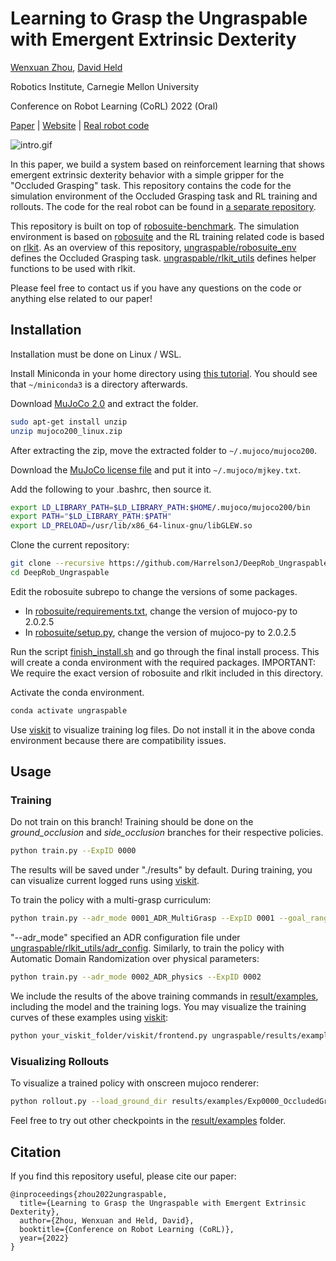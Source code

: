 # Learning to Grasp the Ungraspable with Emergent Extrinsic Dexterity

[//]: # (<div align="center">)

[//]: # (<font size=7>**Learning to Grasp the Ungraspable with Emergent Extrinsic Dexterity**</font>)

[Wenxuan Zhou](https://wenxuan-zhou.github.io/), [David Held](https://davheld.github.io/)

Robotics Institute, Carnegie Mellon University

Conference on Robot Learning (CoRL) 2022 (Oral)

[Paper](https://arxiv.org/abs/2211.01500)
| [Website](https://sites.google.com/view/grasp-ungraspable)
| [Real robot code](https://github.com/Wenxuan-Zhou/frankapy_env)

![intro.gif](imgs/intro.gif)

[//]: # (</div>)

In this paper, we build a system based on reinforcement learning that shows 
emergent extrinsic dexterity behavior with a simple gripper 
for the "Occluded Grasping" task. This repository contains the code for the
simulation environment of the Occluded Grasping task and RL
training and rollouts. The code for the real robot can be found in 
[a separate repository](https://github.com/Wenxuan-Zhou/frankapy_env).

This repository is built on top of [robosuite-benchmark](https://github.com/ARISE-Initiative/robosuite-benchmark). The simulation environment is based on [robosuite](https://robosuite.ai/) and the RL training related code 
is based on [rlkit](https://github.com/rail-berkeley/rlkit). As an overview of this repository, [ungraspable/robosuite_env](ungraspable%2Frobosuite_env)
defines the Occluded Grasping task. [ungraspable/rlkit_utils](ungraspable/rlkit_utils) defines helper functions to be used with rlkit.

Please feel free to contact us if you have any questions on the code or anything else related to our paper!

## Installation

Installation must be done on Linux / WSL.

Install Miniconda in your home directory using [this tutorial](https://dev.to/sfpear/miniconda-in-wsl-3642). You should see that `~/miniconda3` is a directory afterwards.

Download [MuJoCo 2.0](https://www.roboti.us/download/mujoco200_linux.zip) and extract the folder.

```bash
sudo apt-get install unzip
unzip mujoco200_linux.zip
```

After extracting the zip, move the extracted folder to `~/.mujoco/mujoco200`.

Download the [MuJoCo license file](https://www.roboti.us/file/mjkey.txt) and put it into `~/.mujoco/mjkey.txt`.

Add the following to your .bashrc, then source it.

```bash
export LD_LIBRARY_PATH=$LD_LIBRARY_PATH:$HOME/.mujoco/mujoco200/bin
export PATH="$LD_LIBRARY_PATH:$PATH"
export LD_PRELOAD=/usr/lib/x86_64-linux-gnu/libGLEW.so
```

Clone the current repository:
```bash
git clone --recursive https://github.com/HarrelsonJ/DeepRob_Ungraspable.git
cd DeepRob_Ungraspable
```

Edit the robosuite subrepo to change the versions of some packages.

* In [robosuite/requirements.txt](robosuite/requirements.txt), change the version of mujoco-py to 2.0.2.5
* In [robosuite/setup.py](robosuite/setup.py), change the version of mujoco-py to 2.0.2.5

Run the script [finish_install.sh](finish_install.sh) and go through the final install process. This will create a conda environment with the required packages. IMPORTANT: We require the exact version of robosuite and rlkit included in this directory.

Activate the conda environment.

```bash
conda activate ungraspable
```

Use [viskit](https://github.com/vitchyr/viskit) to visualize training log files. Do not install it in the above conda environment because there are compatibility issues.

## Usage
### Training

Do not train on this branch! Training should be done on the *ground_occlusion* and *side_occlusion* branches for their respective policies.

```bash
python train.py --ExpID 0000
```
The results will be saved under "./results" by default. During training, you can visualize current logged runs using [viskit](https://github.com/vitchyr/viskit).

To train the policy with a multi-grasp curriculum:
```bash
python train.py --adr_mode 0001_ADR_MultiGrasp --ExpID 0001 --goal_range use_threshold
```
"--adr_mode" specified an ADR configuration file under [ungraspable/rlkit_utils/adr_config](ungraspable%2Frlkit_utils%2Fadr_config).
Similarly, to train the policy with Automatic Domain Randomization over physical parameters:
```bash
python train.py --adr_mode 0002_ADR_physics --ExpID 0002
```
We include the results of the above training commands in [result/examples](results%2Fexamples), including the model and the training logs.
You may visualize the training curves of these examples using [viskit](https://github.com/vitchyr/viskit):
```bash
python your_viskit_folder/viskit/frontend.py ungraspable/results/examples
```

### Visualizing Rollouts
To visualize a trained policy with onscreen mujoco renderer:
```bash
python rollout.py --load_ground_dir results/examples/Exp0000_OccludedGraspingSimEnv_tmp-0 --load_side_dir results/examples/Exp0003_OccludedGraspingSimEnv_tmp-0 --camera sideview --grasp_and_lift
```
Feel free to try out other checkpoints in the [result/examples](results%2Fexamples) folder.

## Citation
If you find this repository useful, please cite our paper:
```
@inproceedings{zhou2022ungraspable,
  title={Learning to Grasp the Ungraspable with Emergent Extrinsic Dexterity},
  author={Zhou, Wenxuan and Held, David},
  booktitle={Conference on Robot Learning (CoRL)},
  year={2022}
}
```
